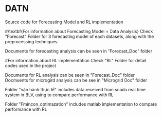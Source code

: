 # DATN
Source code for Forecasting Model and RL implementation

#\textbf{For information about Forecasting Model + Data Analysis}
Check "Forecast" Folder for 3 forecasting model of each datasets, along with the preprocessing techniques

Documents for forecasting analysis can be seen in "Forecast_Doc" folder

#For information about RL implementation
Check "RL" Folder for detail codes used in the project

Documents for RL analysis can be seen in "Forecast_Doc" folder
Docmuents for microgird analysis can be see in "Microgrid Doc" folder 

Folder "vận hành thực tế" includes data received from scada real time system in BLV, using to compare performance with RL

Folder "Fmincon_optimazation" includes matlab implementation to compare performance with RL 
